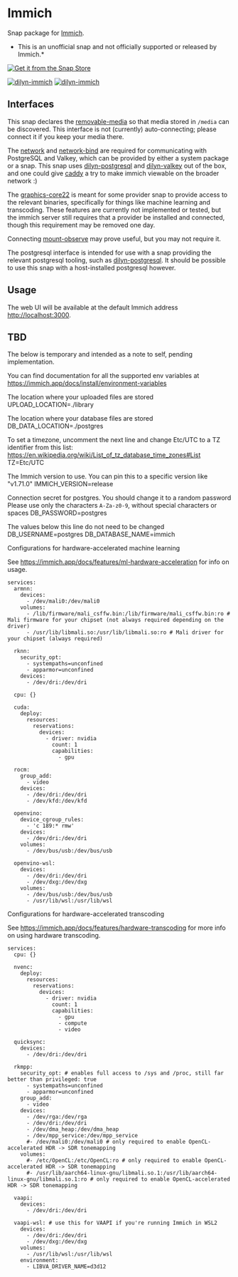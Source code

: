 # Immich

Snap package for [Immich](https://immich.app).

* This is an unofficial snap and not officially supported or released by Immich.*

[![Get it from the Snap Store](https://snapcraft.io/en/dark/install.svg)](https://snapcraft.io/dilyn-immich)

[![dilyn-immich](https://snapcraft.io/dilyn-immich/badge.svg)](https://snapcraft.io/dilyn-immich)
[![dilyn-immich](https://snapcraft.io/dilyn-immich/trending.svg?name=0)](https://snapcraft.io/dilyn-immich)

## Interfaces

This snap declares the [removable-media](https://snapcraft.io/docs/removable-media-interface)
so that media stored in `/media` can be discovered. This interface is not
(currently) auto-connecting; please connect it if you keep your media there.

The [network](https://snapcraft.io/docs/network-interface) and [network-bind](https://snapcraft.io/docs/network-bind-interface)
are required for communicating with PostgreSQL and Valkey, which
can be provided by either a system package or a snap. This snap uses [dilyn-postgresql](../postgresql)
and [dilyn-valkey](../valkey) out of the box, and one could give [caddy](https://snapcraft.io/caddy)
a try to make immich viewable on the broader network :)

The [graphics-core22](https://canonical.com/mir/docs/the-graphics-core22-snap-interface)
is meant for some provider snap to provide access to the relevant binaries,
specifically for things like machine learning and transcoding. These features
are currently not implemented or tested, but the immich server still requires
that a provider be installed and connected, though this requirement may be
removed one day.

Connecting [mount-observe](https://snapcraft.io/docs/mount-observe-interface)
may prove useful, but you may not require it.

The postgresql interface is intended for use with a snap providing the relevant
postgresql tooling, such as [dilyn-postgresql](../postgresql). It should be
possible to use this snap with a host-installed postgresql however.

## Usage

The web UI will be available at the default Immich address <http://localhost:3000>.


## TBD

The below is temporary and intended as a note to self, pending implementation.

You can find documentation for all the supported env variables at https://immich.app/docs/install/environment-variables

The location where your uploaded files are stored
UPLOAD_LOCATION=./library

The location where your database files are stored
DB_DATA_LOCATION=./postgres

To set a timezone, uncomment the next line and change Etc/UTC to a TZ identifier from this list: https://en.wikipedia.org/wiki/List_of_tz_database_time_zones#List
TZ=Etc/UTC

The Immich version to use. You can pin this to a specific version like "v1.71.0"
IMMICH_VERSION=release

Connection secret for postgres. You should change it to a random password
Please use only the characters `A-Za-z0-9`, without special characters or spaces
DB_PASSWORD=postgres

The values below this line do not need to be changed
DB_USERNAME=postgres
DB_DATABASE_NAME=immich

Configurations for hardware-accelerated machine learning

See https://immich.app/docs/features/ml-hardware-acceleration for info on usage.

```
services:
  armnn:
    devices:
      - /dev/mali0:/dev/mali0
    volumes:
      - /lib/firmware/mali_csffw.bin:/lib/firmware/mali_csffw.bin:ro # Mali firmware for your chipset (not always required depending on the driver)
      - /usr/lib/libmali.so:/usr/lib/libmali.so:ro # Mali driver for your chipset (always required)
  
  rknn:
    security_opt:
      - systempaths=unconfined
      - apparmor=unconfined
    devices:
      - /dev/dri:/dev/dri

  cpu: {}

  cuda:
    deploy:
      resources:
        reservations:
          devices:
            - driver: nvidia
              count: 1
              capabilities:
                - gpu

  rocm:
    group_add:
      - video
    devices:
      - /dev/dri:/dev/dri
      - /dev/kfd:/dev/kfd

  openvino:
    device_cgroup_rules:
      - 'c 189:* rmw'
    devices:
      - /dev/dri:/dev/dri
    volumes:
      - /dev/bus/usb:/dev/bus/usb

  openvino-wsl:
    devices:
      - /dev/dri:/dev/dri
      - /dev/dxg:/dev/dxg
    volumes:
      - /dev/bus/usb:/dev/bus/usb
      - /usr/lib/wsl:/usr/lib/wsl
```

Configurations for hardware-accelerated transcoding

See https://immich.app/docs/features/hardware-transcoding for more info on using hardware transcoding.

```
services:
  cpu: {}

  nvenc:
    deploy:
      resources:
        reservations:
          devices:
            - driver: nvidia
              count: 1
              capabilities:
                - gpu
                - compute
                - video

  quicksync:
    devices:
      - /dev/dri:/dev/dri

  rkmpp:
    security_opt: # enables full access to /sys and /proc, still far better than privileged: true
      - systempaths=unconfined
      - apparmor=unconfined
    group_add:
      - video
    devices:
      - /dev/rga:/dev/rga
      - /dev/dri:/dev/dri
      - /dev/dma_heap:/dev/dma_heap
      - /dev/mpp_service:/dev/mpp_service
      #- /dev/mali0:/dev/mali0 # only required to enable OpenCL-accelerated HDR -> SDR tonemapping
    volumes:
      #- /etc/OpenCL:/etc/OpenCL:ro # only required to enable OpenCL-accelerated HDR -> SDR tonemapping
      #- /usr/lib/aarch64-linux-gnu/libmali.so.1:/usr/lib/aarch64-linux-gnu/libmali.so.1:ro # only required to enable OpenCL-accelerated HDR -> SDR tonemapping

  vaapi:
    devices:
      - /dev/dri:/dev/dri

  vaapi-wsl: # use this for VAAPI if you're running Immich in WSL2
    devices:
      - /dev/dri:/dev/dri
      - /dev/dxg:/dev/dxg
    volumes:
      - /usr/lib/wsl:/usr/lib/wsl
    environment:
      - LIBVA_DRIVER_NAME=d3d12
```

